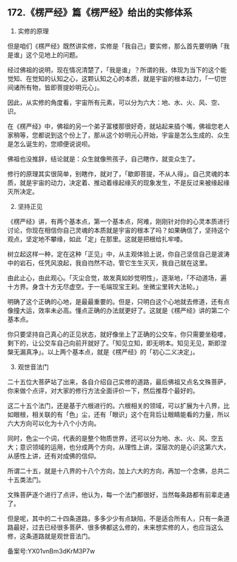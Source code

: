 ## 172.《楞严经》篇《楞严经》给出的实修体系
1. 实修的原理


但是咱们《楞严经》既然讲实修，实修是「我自己」要实修，那么首先要明确「我是谁」这个见地上的问题。


经过佛祖的说明，现在情况清楚了，「我是谁」？所谓的我，体现为当下的这个能觉知、在觉知的认知之心，这颗认知之心的本质，就是宇宙的根本动力，「一切世间诸所有物，皆即菩提妙明元心」。


因此，从实修的角度看，宇宙所有元素，可以分为六大：地、水、火、风、空、识。


在《楞严经》中，佛祖的另一个弟子富楼那很好奇，就站起来插个嘴，佛祖您老人家稍等，您都说到这个份上了，那从这个妙明元心开始，宇宙是怎么生成的、众生是怎么诞生的，您顺便说说呗。


佛祖也没推辞，结论就是：众生就像熊孩子，自己瞎作，就变众生了。


修行的原理其实很简单，别瞎作，就对了，「歇即菩提，不从人得」。自己灵魂的本质，就是宇宙的动力，决定着、推动着缘起缘灭的现象发生，不是反过来被缘起缘灭所决定。


2. 坚持正见


《楞严经》讲，有两个基本点，第一个基本点，阿难，刚刚针对你的心灵本质进行讨论，你现在相信你自己灵魂的本质就是宇宙的根本了吗？如果确信了，坚持这个观点，坚定地不攀缘，如此「定」在那里。这就是把根给扎牢喽。


树立起这样一种，定在这种「正见」中，从主观体验上说，你自己坚信自己是波涛中的岩石，任凭风浪起，我自岿然不动，管它生生灭灭，我自己就在这里。


由此止心，由此观心。「灭尘合觉，故发真如妙觉明性」，逐渐地，「不动道场，遍十方界。身含十方无尽虚空。于一毛端现宝王刹。坐微尘里转大法轮。」


明确了这个正确的心地，是最最重要的。但是，只明白这个心地就去修道，还有点像撞大运，效率未必高。懂点正确的办法就更好了。这就是《楞严经》讲的第二个基本点。


你只要坚持自己真心的正见状态，就好像坐上了正确的公交车，你只需要坐稳喽，剩下的，让公交车自己向前开就好了。「知见立知，即无明本。知见无见，斯即涅槃无漏真净」。以上两个基本点，就是《楞严经》的「初心二义决定」。


3. 观世音法门


二十五位大菩萨站了出来，各自介绍自己实修的道路，最后佛祖又点名文殊菩萨，你来做个点评，对大家的修行方法全面评价一下，然后推荐个最好的。


这二十五个法门，还是基于六根进行的。六根相关的领域，可以扩展为十八界，比如眼根，相关联的有「色」尘，还有「眼识」这个在背后让眼睛能看的力量，所以六大方向可以化为十八个小方向。


同时，色尘一个词，代表的是整个物质世界，还可以分为地、水、火、风、空五大；意识领域的运用，也分成两个方向，从理性上讲，深层次的是心识这第六大，从感性上讲，还有对成佛的信仰。


所谓二十五，就是十八界的十八个方向，加上六大的方向，再加一个念佛，总共二十五类法门。


文殊菩萨逐个进行了点评，他认为，每一个法门都很好，当然每条路都有前辈走通了。


但是呢，其中的二十四条道路，多多少少有点缺陷，不是适合所有人，只有一条道路最好，过去已经很多菩萨、很多佛都这么修的，未来想实修的人，也应当这么修，这条道路就是观世音法门。


备案号:YX01vnBm3dKrM3P7w

